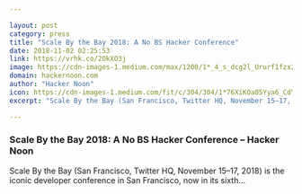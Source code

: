 ```yaml
---

layout: post
category: press
title: "Scale By the Bay 2018: A No BS Hacker Conference"
date: 2018-11-02 02:25:53
link: https://vrhk.co/2OkXO3j
image: https://cdn-images-1.medium.com/max/1200/1*_4_s_dcg2l_Ururf1fzx2w.jpeg
domain: hackernoon.com
author: "Hacker Noon"
icon: https://cdn-images-1.medium.com/fit/c/304/304/1*76XiKOa05Yya6_CdYX8pVg.jpeg
excerpt: "Scale By the Bay (San Francisco, Twitter HQ, November 15–17, 2018) is the iconic developer conference in San Francisco, now in its sixth…"

---
```


### Scale By the Bay 2018: A No BS Hacker Conference – Hacker Noon

Scale By the Bay (San Francisco, Twitter HQ, November 15–17, 2018) is the iconic developer conference in San Francisco, now in its sixth…